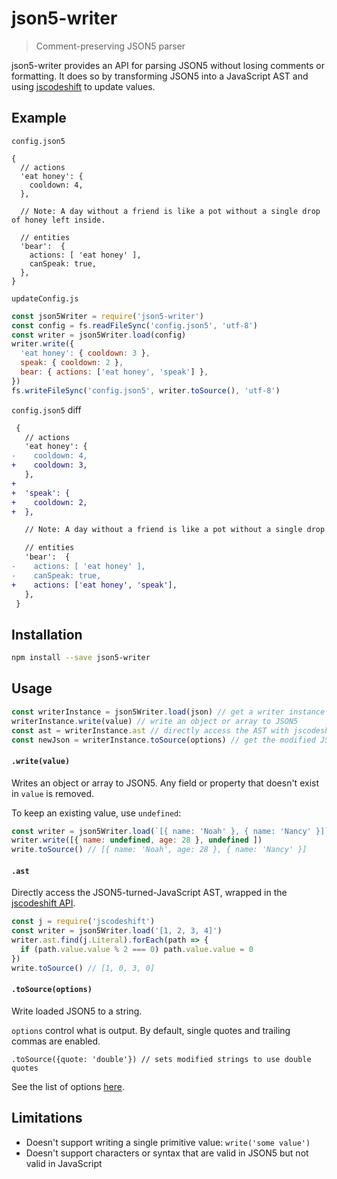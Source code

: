 # json5-writer
> Comment-preserving JSON5 parser

json5-writer provides an API for parsing JSON5 without losing comments or formatting. It does so by transforming JSON5 into a JavaScript AST and using [jscodeshift](https://github.com/facebook/jscodeshift) to update values.

## Example
`config.json5`
```json5
{
  // actions
  'eat honey': {
    cooldown: 4,
  },

  // Note: A day without a friend is like a pot without a single drop of honey left inside.

  // entities
  'bear':  {
    actions: [ 'eat honey' ],
    canSpeak: true,
  },
}
```

`updateConfig.js`
```js
const json5Writer = require('json5-writer')
const config = fs.readFileSync('config.json5', 'utf-8')
const writer = json5Writer.load(config)
writer.write({
  'eat honey': { cooldown: 3 },
  speak: { cooldown: 2 },
  bear: { actions: ['eat honey', 'speak'] },
})
fs.writeFileSync('config.json5', writer.toSource(), 'utf-8')
```

`config.json5` diff
```diff
 {
   // actions
   'eat honey': {
-    cooldown: 4,
+    cooldown: 3,
   },
+
+  'speak': {
+    cooldown: 2,
+  },

   // Note: A day without a friend is like a pot without a single drop of honey left inside.

   // entities
   'bear':  {
-    actions: [ 'eat honey' ],
-    canSpeak: true,
+    actions: ['eat honey', 'speak'],
   },
 }
```

## Installation
```sh
npm install --save json5-writer
```

## Usage
```js
const writerInstance = json5Writer.load(json) // get a writer instance for the given JSON5 string
writerInstance.write(value) // write an object or array to JSON5
const ast = writerInstance.ast // directly access the AST with jscodeshift API
const newJson = writerInstance.toSource(options) // get the modified JSON5 string
```

#### `.write(value)`
Writes an object or array to JSON5. Any field or property that doesn't exist in `value` is removed.

To keep an existing value, use `undefined`:
```js
const writer = json5Writer.load(`[{ name: 'Noah' }, { name: 'Nancy' }]`)
writer.write([{ name: undefined, age: 28 }, undefined ])
write.toSource() // [{ name: 'Noah', age: 28 }, { name: 'Nancy' }]
```

#### `.ast`
Directly access the JSON5-turned-JavaScript AST, wrapped in the [jscodeshift API](https://github.com/facebook/jscodeshift#the-jscodeshift-api).

```js
const j = require('jscodeshift')
const writer = json5Writer.load('[1, 2, 3, 4]')
writer.ast.find(j.Literal).forEach(path => {
  if (path.value.value % 2 === 0) path.value.value = 0
})
write.toSource() // [1, 0, 3, 0]
```

#### `.toSource(options)`
Write loaded JSON5 to a string.

`options` control what is output. By default, single quotes and trailing commas are enabled.

`.toSource({quote: 'double'}) // sets modified strings to use double quotes`

See the list of options [here](https://github.com/benjamn/recast/blob/52a7ec3eaaa37e78436841ed8afc948033a86252/lib/options.js#L61).

## Limitations
* Doesn't support writing a single primitive value: `write('some value')`
* Doesn't support characters or syntax that are valid in JSON5 but not valid in JavaScript
